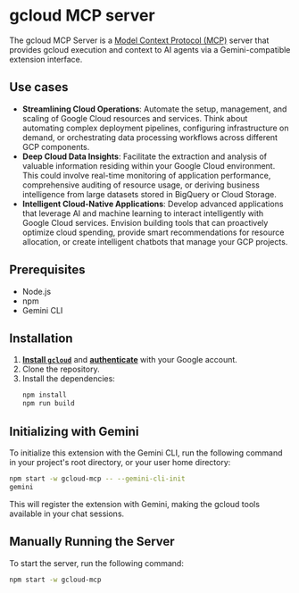 # gcloud MCP server

The gcloud MCP Server is a [Model Context Protocol (MCP)](https://modelcontextprotocol.io/introduction) server that provides gcloud execution and context to AI agents via a Gemini-compatible extension interface.

## Use cases

* **Streamlining Cloud Operations**: Automate the setup, management, and scaling of Google Cloud resources and services. Think about automating complex deployment pipelines, configuring infrastructure on demand, or orchestrating data processing workflows across different GCP components.
* **Deep Cloud Data Insights**: Facilitate the extraction and analysis of valuable information residing within your Google Cloud environment. This could involve real-time monitoring of application performance, comprehensive auditing of resource usage, or deriving business intelligence from large datasets stored in BigQuery or Cloud Storage. 
* **Intelligent Cloud-Native Applications**: Develop advanced applications that leverage AI and machine learning to interact intelligently with Google Cloud services. Envision building tools that can proactively optimize cloud spending, provide smart recommendations for resource allocation, or create intelligent chatbots that manage your GCP projects. 

## Prerequisites

- Node.js
- npm
- Gemini CLI

## Installation

1. **[Install `gcloud`](https://cloud.google.com/sdk/docs/install)** and **[authenticate](https://cloud.google.com/docs/authentication/gcloud#local)** with your Google account.
2.  Clone the repository.
3.  Install the dependencies:
    ```bash
    npm install
    npm run build
    ```

## Initializing with Gemini

To initialize this extension with the Gemini CLI, run the following command in your project's root directory, or your user home directory:

```bash
npm start -w gcloud-mcp -- --gemini-cli-init
gemini
```

This will register the extension with Gemini, making the gcloud tools available in your chat sessions.

## Manually Running the Server

To start the server, run the following command:

```bash
npm start -w gcloud-mcp
```